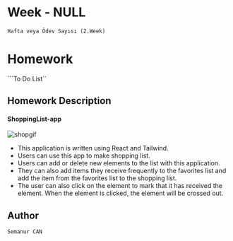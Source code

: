 # Week - NULL
```Hafta veya Ödev Sayısı (2.Week)```

# Homework 
```To Do List``


## Homework Description

#### ShoppingList-app

![shopgif](https://github.com/semanurcancan/Shopping-List-app/raw/master/shopping-list.gif)


- This application is written using React and Tailwind.
- Users can use this app to make shopping list.
- Users can add or delete new elements to the list with this application.
- They can also add items they receive frequently to the favorites list and add the item from the favorites list to the shopping list.
- The user can also click on the element to mark that it has received the element. When the element is clicked, the element will be crossed out.


## Author

```Semanur CAN```
